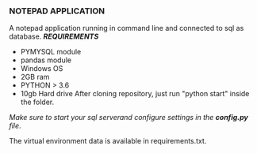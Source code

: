 ### NOTEPAD APPLICATION 


A notepad application running in command line and connected to sql as database.
***REQUIREMENTS***

- PYMYSQL module
- pandas module
- Windows OS
- 2GB ram
- PYTHON > 3.6
- 10gb Hard drive
After cloning repository, just run "python start" inside the folder.

*Make sure to start your sql serverand configure settings in the **config.py** file*.

The virtual environment data is available in requirements.txt. 